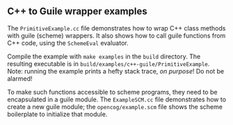 
C++ to Guile wrapper examples
-----------------------------

The `PrimitiveExample.cc` file demonstrates how to wrap C++ class
methods with guile (scheme) wrappers. It also shows how to call guile
functions from C++ code, using the `SchemeEval` evaluator.

Compile the example with `make examples` in the `build` directory. The
resulting executable is in `build/examples/c++-guile/PrimitiveExample`.
Note: running the example prints a hefty stack trace, *on purpose*!
Do not be alarmed!

To make such functions accessible to scheme programs, they need to be
encapsulated in a guile module.  The `ExampleSCM.cc` file demonstrates
how to create a new guile module; the `opencog/example.scm` file shows
the scheme boilerplate to initialize that module.
